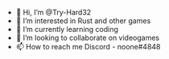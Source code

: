 - 👋 Hi, I’m @Try-Hard32
- 👀 I’m interested in Rust and other games
- 🌱 I’m currently learning coding
- 💞️ I’m looking to collaborate on videogames
- 📫 How to reach me Discord - noone#4848
  

<!---
Try-Hard32/Try-Hard32 is a ✨ special ✨ repository because its `README.md` (this file) appears on your GitHub profile.
You can click the Preview link to take a look at your changes.
--->

